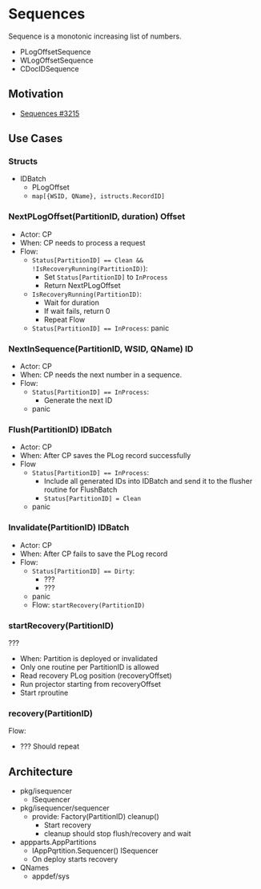 # Sequences

Sequence is a monotonic increasing list of numbers.
- PLogOffsetSequence
- WLogOffsetSequence
- CDocIDSequence

## Motivation

- [Sequences #3215](https://github.com/voedger/voedger/issues/3215)

## Use Cases

### Structs 

- IDBatch
    - PLogOffset
    - `map[{WSID, QName}, istructs.RecordID]`

### NextPLogOffset(PartitionID, duration) Offset

- Actor: CP
- When: CP needs to process a request
- Flow:
    - `Status[PartitionID] == Clean && !IsRecoveryRunning(PartitionID)`):
        - Set `Status[PartitionID]` to `InProcess`
        - Return NextPLogOffset
    - `IsRecoveryRunning(PartitionID)`: 
        - Wait for duration
        - If wait fails, return 0
        - Repeat Flow
    - `Status[PartitionID] == InProcess`: panic

### NextInSequence(PartitionID, WSID, QName) ID

- Actor: CP
- When: CP needs the next number in a sequence.
- Flow:
    - `Status[PartitionID] == InProcess`: 
        - Generate the next ID
    - panic

### Flush(PartitionID) IDBatch

- Actor: CP
- When: After CP saves the PLog record successfully
- Flow
    - `Status[PartitionID] == InProcess`:
        - Include all generated IDs into IDBatch and send it to the flusher routine for FlushBatch
        - `Status[PartitionID] = Clean`
    - panic

### Invalidate(PartitionID) IDBatch

- Actor: CP
- When: After CP fails to save the PLog record
- Flow:
    - `Status[PartitionID] == Dirty`:
        - ???
        - ???
    - panic
    - Flow: `startRecovery(PartitionID)`

### startRecovery(PartitionID)

???
- When: Partition is deployed or invalidated
- Only one routine per PartitionID is allowed
- Read recovery PLog position (recoveryOffset)
- Run projector starting from recoveryOffset
- Start rproutine

### recovery(PartitionID)

Flow:
  - ??? Should repeat

## Architecture

- pkg/isequencer
    - ISequencer
- pkg/isequencer/sequencer
    - provide: Factory(PartitionID) cleanup()
        - Start recovery
        - cleanup should stop flush/recovery and wait
- appparts.AppPartitions
    - IAppPqrtition.Sequencer() ISequencer
    - On deploy starts recovery
- QNames
    - appdef/sys